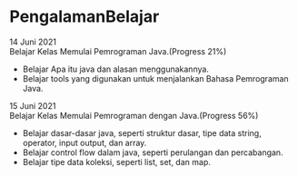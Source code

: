 # PengalamanBelajar

14 Juni 2021  
Belajar Kelas Memulai Pemrograman Java.(Progress 21%)
* Belajar Apa itu java dan alasan menggunakannya.
* Belajar tools yang digunakan untuk menjalankan Bahasa Pemrograman Java.

15 Juni 2021  
Belajar Kelas Memulai Pemrograman dengan Java.(Progress 56%)
* Belajar dasar-dasar java, seperti struktur dasar, tipe data string, operator, input output, dan array.
* Belajar control flow dalam java, seperti perulangan dan percabangan.
* Belajar tipe data koleksi, seperti list, set, dan map.

